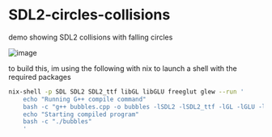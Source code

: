 # SDL2-circles-collisions
 demo showing SDL2 collisions with falling circles

![image](https://github.com/xp5-org/SDL2-circles-collisions/assets/18539839/74f5eb14-3e1f-4022-88e3-8cb68b4210b0)


to build this, im using the following with nix to launch a shell with the required packages 

``` bash
nix-shell -p SDL SDL2 SDL2_ttf libGL libGLU freeglut glew --run '
    echo "Running G++ compile command"
    bash -c "g++ bubbles.cpp -o bubbles -lSDL2 -lSDL2_ttf -lGL -lGLU -lglut -ldl -lGLEW" > >(tee -a output.log) 2>&1
    echo "Starting compiled program"
    bash -c "./bubbles"
    '
 ```
